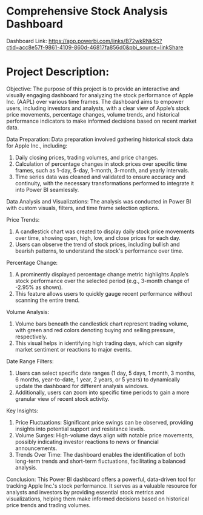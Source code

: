  <h1>Comprehensive Stock Analysis Dashboard</h1>

Dashboard Link: https://app.powerbi.com/links/B72wkRNk5S?ctid=acc8e57f-9861-4109-860d-46817fa856d0&pbi_source=linkShare

<h1>Project Description:</h1>

Objective:
The purpose of this project is to provide an interactive and visually engaging dashboard for analyzing the stock performance of Apple Inc. (AAPL) over various time frames. The dashboard aims to empower users, including investors and analysts, with a clear view of Apple’s stock price movements, percentage changes, volume trends, and historical performance indicators to make informed decisions based on recent market data.

Data Preparation:
Data preparation involved gathering historical stock data for Apple Inc., including:

1. Daily closing prices, trading volumes, and price changes.
2. Calculation of percentage changes in stock prices over specific time frames, such as 1-day, 5-day, 1-month, 3-month, and yearly intervals.
3. Time series data was cleaned and validated to ensure accuracy and continuity, with the necessary transformations performed to integrate it into   Power BI seamlessly.

Data Analysis and Visualizations:
The analysis was conducted in Power BI with custom visuals, filters, and time frame selection options.

Price Trends:
1. A candlestick chart was created to display daily stock price movements over time, showing open, high, low, and close prices for each day.
2. Users can observe the trend of stock prices, including bullish and bearish patterns, to understand the stock's performance over time.

Percentage Change:
1. A prominently displayed percentage change metric highlights Apple’s stock performance over the selected period (e.g., 3-month change of -2.95% as shown).
2. This feature allows users to quickly gauge recent performance without scanning the entire trend.

Volume Analysis:
1. Volume bars beneath the candlestick chart represent trading volume, with green and red colors denoting buying and selling pressure, respectively.
2. This visual helps in identifying high trading days, which can signify market sentiment or reactions to major events.

Date Range Filters:
1. Users can select specific date ranges (1 day, 5 days, 1 month, 3 months, 6 months, year-to-date, 1 year, 2 years, or 5 years) to dynamically update the dashboard for different analysis windows.
2. Additionally, users can zoom into specific time periods to gain a more granular view of recent stock activity.

Key Insights:
1. Price Fluctuations: Significant price swings can be observed, providing insights into potential support and resistance levels.
2. Volume Surges: High-volume days align with notable price movements, possibly indicating investor reactions to news or financial announcements.
3. Trends Over Time: The dashboard enables the identification of both long-term trends and short-term fluctuations, facilitating a balanced analysis.

Conclusion:
This Power BI dashboard offers a powerful, data-driven tool for tracking Apple Inc.'s stock performance. It serves as a valuable resource for analysts and investors by providing essential stock metrics and visualizations, helping them make informed decisions based on historical price trends and trading volumes.